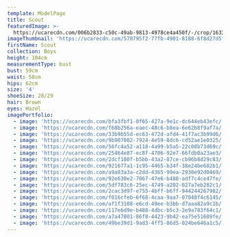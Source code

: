 ```yaml
---
template: ModelPage
title: Scout
featuredImage: >-
  https://ucarecdn.com/006b2833-c50c-49ab-9813-4978ce4a450f/-/crop/1633x1354/0,600/-/preview/
imageThumbnail: 'https://ucarecdn.com/570795f2-77fb-4901-8188-6f8d27d5f2c9/'
firstName: Scout
collection: Boys
height: 104cm
measurementType: bust
bust: 59cm
waist: 58cm
hips: 62cm
size: '4'
shoeSize: 28/29
hair: Brown
eyes: Hazel
imagePortfolio:
  - image: 'https://ucarecdn.com/bfa3fbf1-0f65-427a-9e1c-dc644eb43efc/'
  - image: 'https://ucarecdn.com/f68b256a-eaec-48c6-b8ea-6e62b8f9af7a/'
  - image: 'https://ucarecdn.com/33b9b55d-ec63-472d-afd4-41f7ac3b99d6/'
  - image: 'https://ucarecdn.com/9b907002-7924-4e59-8dc6-cd52ae1e0325/'
  - image: 'https://ucarecdn.com/56fc4a52-a118-4a99-b5a5-22c08b73d69c/'
  - image: 'https://ucarecdn.com/25464e87-ec8f-4706-92e7-66fdb0a23ae3/'
  - image: 'https://ucarecdn.com/2dcf100f-b5bb-43a2-87ce-cb96b8d29c83/'
  - image: 'https://ucarecdn.com/921677a1-1c95-4465-b34f-38e24be682b1/'
  - image: 'https://ucarecdn.com/a9a83a3a-c2dd-4365-99ea-2938e92d0469/'
  - image: 'https://ucarecdn.com/92e630e2-7067-47e6-b488-adf7c4ce47fe/'
  - image: 'https://ucarecdn.com/5df783c6-25ec-4749-a202-027a7eb282c1/'
  - image: 'https://ucarecdn.com/2cac3d97-e755-4bff-b6ff-944244267982/'
  - image: 'https://ucarecdn.com/f016cfeb-6f68-4caa-9aa7-07048f4c6145/'
  - image: 'https://ucarecdn.com/af1f3108-e6cd-49ee-b3bb-d7aaa82a9c1b/'
  - image: 'https://ucarecdn.com/117e6d9e-b488-4dbc-b5c3-2e9a783f64c1/'
  - image: 'https://ucarecdn.com/a7a47801-86f8-4423-9b42-ea75e51689fe/'
  - image: 'https://ucarecdn.com/49be39d1-9ad3-4ff5-86d5-024be646a1c5/'
---
```


